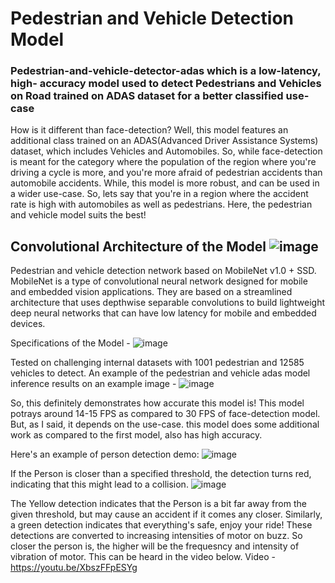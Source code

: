 # Pedestrian and Vehicle Detection Model
### Pedestrian-and-vehicle-detector-adas which is a low-latency, high- accuracy model used to detect Pedestrians and Vehicles on Road trained on ADAS dataset for a better classified use-case

How is it different than face-detection? Well, this model features an additional class trained on an ADAS(Advanced Driver Assistance Systems) dataset, which includes Vehicles and Automobiles. So, while face-detection is meant for the category where the population of the region where you're driving a cycle is more, and you're more afraid of pedestrian accidents than automobile accidents. While, this model is more robust, and can be used in a wider use-case. So, lets say that you're in a region where the accident rate is high with automobiles as well as pedestrians. Here, the pedestrian and vehicle model suits the best!

Convolutional Architecture of the Model 
![image](https://user-images.githubusercontent.com/67831664/122098346-5c763400-ce2e-11eb-94d1-f6d15d2be912.png)
-

Pedestrian and vehicle detection network based on MobileNet v1.0 + SSD. MobileNet is a type of convolutional neural network designed for mobile and embedded vision applications. They are based on a streamlined architecture that uses depthwise separable convolutions to build lightweight deep neural networks that can have low latency for mobile and embedded devices.

Specifications of the Model -
![image](https://user-images.githubusercontent.com/67831664/122098381-66983280-ce2e-11eb-8643-49badfe7cc9b.png)

Tested on challenging internal datasets with 1001 pedestrian and 12585 vehicles to detect.
An example of the pedestrian and vehicle adas model inference results on an example image -
![image](https://user-images.githubusercontent.com/67831664/122098403-6bf57d00-ce2e-11eb-87ca-97f25782214f.png)

So, this definitely demonstrates how accurate this model is! This model potrays around 14-15 FPS as compared to 30 FPS of face-detection model. But, as I said, it depends on the use-case. this model does some additional work as compared to the first model, also has high accuracy.

Here's an example of person detection demo:
![image](https://user-images.githubusercontent.com/67831664/122098495-8cbdd280-ce2e-11eb-99c7-c4e662ca0b4f.png)

If the Person is closer than a specified threshold, the detection turns red, indicating that this might lead to a collision.
![image](https://user-images.githubusercontent.com/67831664/122098518-934c4a00-ce2e-11eb-9caf-9a5eafe95e11.png)

The Yellow detection indicates that the Person is a bit far away from the given threshold, but may cause an accident if it comes any closer. Similarly, a green detection indicates that everything's safe, enjoy your ride! These detections are converted to increasing intensities of motor on buzz. So closer the person is, the higher will be the frequesncy and intensity of vibration of motor. This can be heard in the video below.
Video - https://youtu.be/XbszFFpESYg

